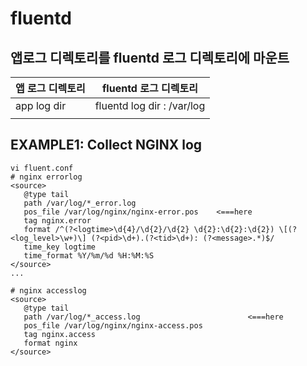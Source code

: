 # fluentd
## 앱로그 디렉토리를 fluentd 로그 디렉토리에 마운트
| 앱 로그 디렉토리 | fluentd 로그 디렉토리         |
|------------  | -------------------------- |
| app log dir  | fluentd log dir : /var/log |
|              |                            |

## EXAMPLE1: Collect NGINX log
```
vi fluent.conf
# nginx errorlog
<source>
   @type tail
   path /var/log/*_error.log
   pos_file /var/log/nginx/nginx-error.pos    <===here
   tag nginx.error
   format /^(?<logtime>\d{4}/\d{2}/\d{2} \d{2}:\d{2}:\d{2}) \[(?<log_level>\w+)\] (?<pid>\d+).(?<tid>\d+): (?<message>.*)$/
   time_key logtime
   time_format %Y/%m/%d %H:%M:%S
</source>
...

# nginx accesslog
<source>
   @type tail
   path /var/log/*_access.log                        <===here
   pos_file /var/log/nginx/nginx-access.pos
   tag nginx.access
   format nginx
</source>
```
